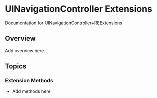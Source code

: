 # UINavigationController Extensions

Documentation for UINavigationController+REExtensions

## Overview

Add overview here.

## Topics

### Extension Methods

- Add methods here